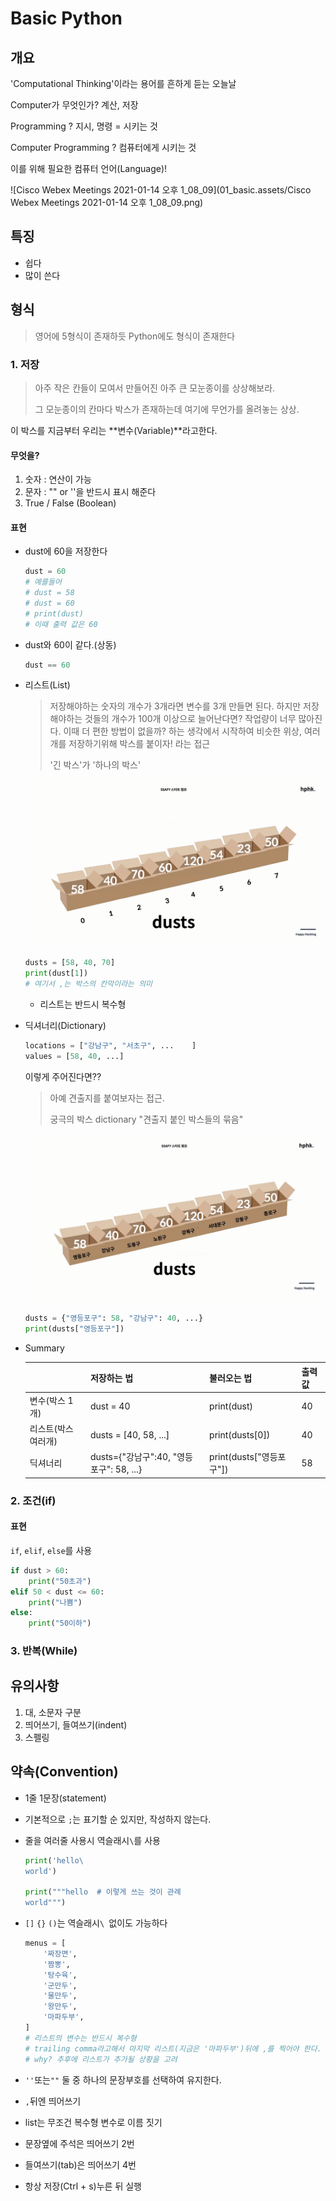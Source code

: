 # Basic Python

## 개요

'Computational Thinking'이라는 용어를 흔하게 듣는 오늘날

Computer가 무엇인가? 계산, 저장

Programming ? 지시, 명령 = 시키는 것

Computer Programming ? 컴퓨터에게 시키는 것

이를 위해 필요한 컴퓨터 언어(Language)!

![Cisco Webex Meetings 2021-01-14 오후 1_08_09](01_basic.assets/Cisco Webex Meetings 2021-01-14 오후 1_08_09.png)

## 특징

- 쉽다
- 많이 쓴다

## 형식

> 영어에 5형식이 존재하듯 Python에도 형식이 존재한다

### 1. 저장

> 아주 작은 칸들이 모여서 만들어진 아주 큰 모눈종이를 상상해보라.
>
> 그 모눈종이의 칸마다 박스가 존재하는데 여기에 무언가를 올려놓는 상상.

이 박스를 지금부터 우리는 **변수(Variable)**라고한다.

#### 무엇을?

1. 숫자 : 연산이 가능
2. 문자 : "" or ''을 반드시 표시 해준다
3. True / False (Boolean)

#### 표현

- dust에 60을 저장한다

  ```python
  dust = 60
  # 예를들어
  # dust = 58
  # dust = 60
  # print(dust)
  # 이때 출력 값은 60
  ```

- dust와 60이 같다.(상동)

  ```python
  dust == 60
  ```

- 리스트(List)

  > 저장해야하는 숫자의 개수가 3개라면 변수를 3개 만들면 된다. 하지만 저장해야하는 것들의 개수가 100개 이상으로 늘어난다면? 작업량이 너무 많아진다. 이때 더 편한 방법이 없을까? 하는 생각에서 시작하여 비슷한 위상, 여러개를 저장하기위해 박스를 붙이자! 라는 접근
  >
  > '긴 박스'가 '하나의 박스'

  ![image-20210114221726811](01_basic.assets/image-20210114221726811.png)

  ```python
  dusts = [58, 40, 70]
  print(dust[1])
  # 여기서 ,는 박스의 칸막이라는 의미
  ```

  - 리스트는 반드시 복수형

- 딕셔너리(Dictionary)

  ```python
  locations = ["강남구", "서초구", ...	]
  values = [58, 40, ...]
  ```

  이렇게 주어진다면??

  > 아예 견출지를 붙여보자는 접근.
  >
  > 궁극의 박스 dictionary "견출지 붙인 박스들의 묶음"

  ![image-20210114221645279](01_basic.assets/image-20210114221645279.png)

  ```python
  dusts = {"영등포구": 58, "강남구": 40, ...}
  print(dusts["영등포구"])
  ```

- Summary

  |                     | 저장하는 법                              | 불러오는 법              | 출력값 |
  | ------------------- | ---------------------------------------- | ------------------------ | ------ |
  | 변수(박스 1개)      | dust = 40                                | print(dust)              | 40     |
  | 리스트(박스 여러개) | dusts = [40, 58, ...]                    | print(dusts[0])          | 40     |
  | 딕셔너리            | dusts={"강남구":40, "영등포구": 58, ...} | print(dusts["영등포구"]) | 58     |

### 2. 조건(if)

#### 표현

`if`, `elif`, `else`를 사용

```python
if dust > 60:
    print("50초과")
elif 50 < dust <= 60:
    print("나쁨")
else:
    print("50이하")
```

### 3. 반복(While)

## 유의사항

1. 대, 소문자 구분
2. 띄어쓰기, 들여쓰기(indent)
3. 스펠링

## 약속(Convention)

- 1줄 1문장(statement)

- 기본적으로 `;`는 표기할 순 있지만, 작성하지 않는다.

- 줄을 여러줄 사용시 역슬래시`\`를 사용

  ```python
  print('hello\
  world')
  
  print("""hello  # 이렇게 쓰는 것이 관례
  world""")
  ```

- `[]` `{}` `()`는 역슬래시`\ `없이도 가능하다

  ```python
  menus = [
      '짜장면',
      '짬뽕',
      '탕수육',
      '군만두',
      '물만두',
      '왕만두',
      '마파두부',
  ]
  # 리스트의 변수는 반드시 복수형
  # trailing comma라고해서 마지막 리스트(지금은 '마파두부')뒤에 ,를 찍어야 한다.
  # why? 추후에 리스트가 추가될 상황을 고려
  ```

- `''`또는`""` 둘 중 하나의 문장부호를 선택하여 유지한다.

- `,`뒤엔 띄어쓰기
- list는 무조건 복수형 변수로 이름 짓기
- 문장옆에 주석은 띄어쓰기  2번
- 들여쓰기(tab)은 띄어쓰기 4번
- 항상 저장(Ctrl + s)누른 뒤 실행